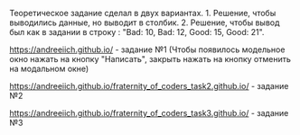 
Теоретическое задание сделал в двух вариантах. 1. Решение, чтобы выводились данные, но выводит в столбик. 2. Решение, чтобы вывод был как в задании в строку : "Bad: 10, Bad: 12, Good: 15, Good: 21".

https://andreeiich.github.io/ - задание №1 (Чтобы появилось модельное окно нажать на кнопку "Написать", закрыть нажать на кнопку отменить на модальном окне)

https://andreeiich.github.io/fraternity_of_coders_task2.github.io/ - задание №2

https://andreeiich.github.io/fraternity_of_coders_task3.github.io/ - задание №3

